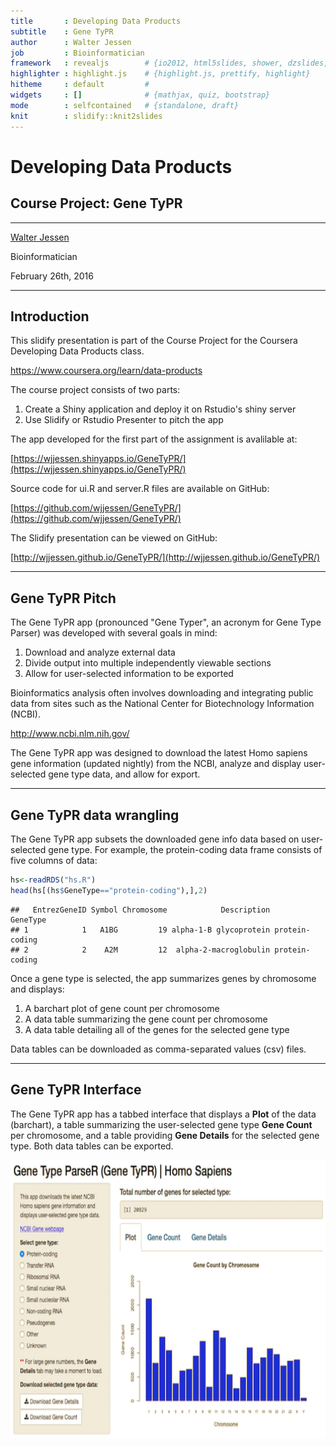 ```yaml
---
title       : Developing Data Products 
subtitle    : Gene TyPR
author      : Walter Jessen
job         : Bioinformatician
framework   : revealjs        # {io2012, html5slides, shower, dzslides, ...}
highlighter : highlight.js    # {highlight.js, prettify, highlight}
hitheme     : default         # 
widgets     : []              # {mathjax, quiz, bootstrap}
mode        : selfcontained   # {standalone, draft}
knit        : slidify::knit2slides
---
```


<style>
.reveal h1 {
    font-size: 2em;
    color: #ffffff;
    text-align: left;
    padding-bottom: 10px;
    font-family: Verdana, sans-serif;
}

.reveal h2 {
    font-size: 1.5em;
    color: #ffffff;
    text-align: left;
    padding-bottom: 10px;
    font-family: Verdana, sans-serif;
}

.reveal p {
    font-size: 0.75em;
    color: #ffffff;
    text-align: left;
    padding-bottom: 10px;
    font-family: Verdana, sans-serif;
}

.reveal span.accent {
    color: #13DAEC;
}

.reveal ol {
    padding-bottom: 20px;
}

.reveal ol li {
    font-size: 0.7em;
    margin-left: 0px;
    color: #ffffff;
    text-align: left;
    padding-bottom: 5px;
    font-family: Verdana, sans-serif;
}

img {     
  width: 700px; 
  height: 445px;
}
</style>

# Developing Data Products
## Course Project: Gene TyPR
-------------------------------------


[Walter Jessen](http://www.walterjessen.com)

Bioinformatician 

February 26th, 2016

---

## Introduction

This slidify presentation is part of the Course Project for the Coursera Developing Data Products class.

https://www.coursera.org/learn/data-products

The course project consists of two parts:

1. Create a Shiny application and deploy it on Rstudio's shiny server
2. Use Slidify or Rstudio Presenter to pitch the app

The app developed for the first part of the assignment is avalilable at:

[https://wjjessen.shinyapps.io/GeneTyPR/](https://wjjessen.shinyapps.io/GeneTyPR/)

Source code for ui.R and server.R files are available on GitHub:

[https://github.com/wjjessen/GeneTyPR/](https://github.com/wjjessen/GeneTyPR/)

The Slidify presentation can be viewed on GitHub:

[http://wjjessen.github.io/GeneTyPR/](http://wjjessen.github.io/GeneTyPR/)

---

## Gene TyPR Pitch

The Gene TyPR app (pronounced "Gene Typer", an acronym for Gene Type Parser) was developed with several goals in mind:

1. Download and analyze external data
2. Divide output into multiple independently viewable sections
3. Allow for user-selected information to be exported

Bioinformatics analysis often involves downloading and integrating public data from sites such as the National Center for Biotechnology Information (NCBI).

http://www.ncbi.nlm.nih.gov/

The Gene TyPR app was designed to download the latest Homo sapiens gene information (updated nightly) from the NCBI, analyze and display user-selected gene type data, and allow for export.

---

## Gene TyPR data wrangling

The Gene TyPR app subsets the downloaded gene info data based on user-selected gene type. For example, the protein-coding data frame consists of five columns of data:


```r
hs<-readRDS("hs.R")
head(hs[(hs$GeneType=="protein-coding"),],2)
```

```
##   EntrezGeneID Symbol Chromosome            Description       GeneType
## 1            1   A1BG         19 alpha-1-B glycoprotein protein-coding
## 2            2    A2M         12  alpha-2-macroglobulin protein-coding
```

Once a gene type is selected, the app summarizes genes by chromosome and displays:

1. A barchart plot of gene count per chromosome
2. A data table summarizing the gene count per chromosome
3. A data table detailing all of the genes for the selected gene type

Data tables can be downloaded as comma-separated values (csv) files.

---

## Gene TyPR Interface

The Gene TyPR app has a tabbed interface that displays a **<span class=accent>Plot</span>** of the data (barchart), a table summarizing the user-selected gene type **<span class=accent>Gene Count</span>** per chromosome, and a table providing **<span class=accent>Gene Details</span>** for the selected gene type. Both data tables can be exported.

<img src='assets/img/gene-typr.png'></img>
